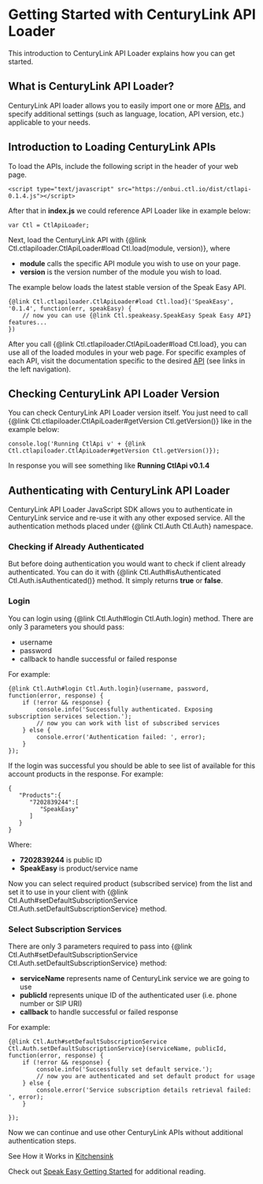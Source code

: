 # Getting Started with CenturyLink API Loader

This introduction to CenturyLink API Loader explains how you can get started.

## What is CenturyLink API Loader?

CenturyLink API loader allows you to easily import one or more [APIs](#!/guide/api_loader_available_apis), and specify additional settings (such as language, location, API version, etc.) applicable to your needs.

## Introduction to Loading CenturyLink APIs

To load the APIs, include the following script in the header of your web page.

    <script type="text/javascript" src="https://onbui.ctl.io/dist/ctlapi-0.1.4.js"></script>

After that in **index.js** we could reference API Loader like in example below:

    var Ctl = CtlApiLoader;

Next, load the CenturyLink API with  {@link Ctl.ctlapiloader.CtlApiLoader#load Ctl.load(module, version)}, where

- **module** calls the specific API module you wish to use on your page.
- **version** is the version number of the module you wish to load.

The example below loads the latest stable version of the Speak Easy API.

    {@link Ctl.ctlapiloader.CtlApiLoader#load Ctl.load}('SpeakEasy', '0.1.4', function(err, speakEasy) {
        // now you can use {@link Ctl.speakeasy.SpeakEasy Speak Easy API} features...
    })

After you call {@link Ctl.ctlapiloader.CtlApiLoader#load Ctl.load}, you can use all of the loaded modules in your web page.
For specific examples of each API, visit the documentation specific to the desired
[API](#!/guide/api_loader_available_apis) (see links in the left navigation).

## Checking CenturyLink API Loader Version

You can check CenturyLink API Loader version itself. You just need to call {@link Ctl.ctlapiloader.CtlApiLoader#getVersion Ctl.getVersion()} like in the example below:

    console.log('Running CtlApi v' + {@link Ctl.ctlapiloader.CtlApiLoader#getVersion Ctl.getVersion()});

In response you will see something like **Running CtlApi v0.1.4**

## Authenticating with CenturyLink API Loader

CenturyLink API Loader JavaScript SDK allows you to authenticate in CenturyLink
service and re-use it with any other exposed service. All the authentication methods
placed under {@link Ctl.Auth Ctl.Auth} namespace.

### Checking if Already Authenticated

But before doing authentication you would want to check if client already authenticated.
You can do it with {@link Ctl.Auth#isAuthenticated Ctl.Auth.isAuthenticated()} method. It simply returns **true** or **false**.

### Login

You can login using {@link Ctl.Auth#login Ctl.Auth.login} method. There are only 3 parameters
you should pass:

- username
- password
- callback to handle successful or failed response

For example:

    {@link Ctl.Auth#login Ctl.Auth.login}(username, password, function(error, response) {
        if (!error && response) {
            console.info('Successfully authenticated. Exposing subscription services selection.');
            // now you can work with list of subscribed services
        } else {
            console.error('Authentication failed: ', error);
        }
    });

If the login was successful you should be able to see list of available for this
account products in the response. For example:

    {  
       "Products":{  
          "7202839244":[  
             "SpeakEasy"
          ]
       }
    }

Where:

- **7202839244** is public ID
- **SpeakEasy** is product/service name

Now you can select required product (subscribed service) from the list and set
it to use in your client with {@link Ctl.Auth#setDefaultSubscriptionService  Ctl.Auth.setDefaultSubscriptionService} method.

### Select Subscription Services

There are only 3 parameters required to pass into {@link Ctl.Auth#setDefaultSubscriptionService Ctl.Auth.setDefaultSubscriptionService} method:

- **serviceName** represents name of CenturyLink service we are going to use
- **publicId** represents unique ID of the authenticated user (i.e. phone number or SIP URI)
- **callback** to handle successful or failed response

For example:

    {@link Ctl.Auth#setDefaultSubscriptionService Ctl.Auth.setDefaultSubscriptionService}(serviceName, publicId, function(error, response) {
        if (!error && response) {
            console.info('Successfully set default service.');
            // now you are authenticated and set default product for usage
        } else {
            console.error('Service subscription details retrieval failed: ', error);
        }

    });

Now we can continue and use other CenturyLink APIs without additional authentication steps.

See How it Works in [Kitchensink](../kitchensink/www/index.html)

Check out [Speak Easy Getting Started](#!/guide/speakeasy_getting_started) for additional reading.
